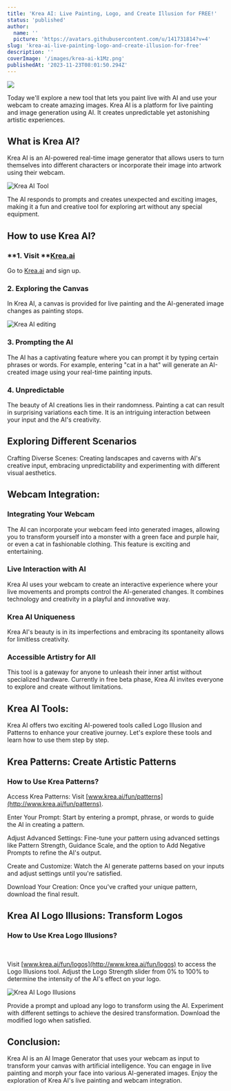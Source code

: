 ```yaml
---
title: 'Krea AI: Live Painting, Logo, and Create Illusion for FREE!'
status: 'published'
author:
  name: ''
  picture: 'https://avatars.githubusercontent.com/u/141731814?v=4'
slug: 'krea-ai-live-painting-logo-and-create-illusion-for-free'
description: ''
coverImage: '/images/krea-ai-k1Mz.png'
publishedAt: '2023-11-23T08:01:50.294Z'
---
```


![](/images/krea-ai-E2MT.png)

Today we'll explore a new tool that lets you paint live with AI and use your webcam to create amazing images. Krea AI is a platform for live painting and image generation using AI. It creates unpredictable yet astonishing artistic experiences.

## **What is Krea AI?**

Krea AI is an AI-powered real-time image generator that allows users to turn themselves into different characters or incorporate their image into artwork using their webcam.

![Krea AI Tool](https://dragganaitool.com/wp-content/uploads/2023/11/Krea-AI-Tool-1.png)

The AI responds to prompts and creates unexpected and exciting images, making it a fun and creative tool for exploring art without any special equipment.

## **How to use Krea AI?**

### **1\. Visit **[**Krea.ai**](http://Krea.ai)

Go to [Krea.ai](http://Krea.ai) and sign up.

### **2\. Exploring the Canvas**

In Krea AI, a canvas is provided for live painting and the AI-generated image changes as painting stops.

![Krea AI editing](https://dragganaitool.com/wp-content/uploads/2023/11/image-102-1024x402.png)

### **3\. Prompting the AI**

The AI has a captivating feature where you can prompt it by typing certain phrases or words. For example, entering "cat in a hat" will generate an AI-created image using your real-time painting inputs.

### **4\. Unpredictable**

The beauty of AI creations lies in their randomness. Painting a cat can result in surprising variations each time. It is an intriguing interaction between your input and the AI's creativity.

## **Exploring Different Scenarios**

Crafting Diverse Scenes: Creating landscapes and caverns with AI's creative input, embracing unpredictability and experimenting with different visual aesthetics.

## **Webcam Integration:**

### **Integrating Your Webcam**

The AI can incorporate your webcam feed into generated images, allowing you to transform yourself into a monster with a green face and purple hair, or even a cat in fashionable clothing. This feature is exciting and entertaining.

### **Live Interaction with AI**

Krea AI uses your webcam to create an interactive experience where your live movements and prompts control the AI-generated changes. It combines technology and creativity in a playful and innovative way.

### **Krea AI Uniqueness**

Krea AI's beauty is in its imperfections and embracing its spontaneity allows for limitless creativity.

### **Accessible Artistry for All**

This tool is a gateway for anyone to unleash their inner artist without specialized hardware. Currently in free beta phase, Krea AI invites everyone to explore and create without limitations.

## **Krea AI Tools:**

Krea AI offers two exciting AI-powered tools called Logo Illusion and Patterns to enhance your creative journey. Let's explore these tools and learn how to use them step by step.

## **Krea Patterns: Create Artistic Patterns**

### **How to Use Krea Patterns?**

Access Krea Patterns: Visit [www.krea.ai/fun/patterns](http://www.krea.ai/fun/patterns).

Enter Your Prompt: Start by entering a prompt, phrase, or words to guide the AI in creating a pattern.

Adjust Advanced Settings: Fine-tune your pattern using advanced settings like Pattern Strength, Guidance Scale, and the option to Add Negative Prompts to refine the AI's output.

Create and Customize: Watch the AI generate patterns based on your inputs and adjust settings until you're satisfied.

Download Your Creation: Once you've crafted your unique pattern, download the final result.

## **Krea AI Logo Illusions: Transform Logos**

### **How to Use Krea Logo Illusions?**

<br>

Visit [www.krea.ai/fun/logos](http://www.krea.ai/fun/logos) to access the Logo Illusions tool. Adjust the Logo Strength slider from 0% to 100% to determine the intensity of the AI's effect on your logo.

![Krea AI Logo Illusions](https://dragganaitool.com/wp-content/uploads/2023/11/image-103.png)

Provide a prompt and upload any logo to transform using the AI. Experiment with different settings to achieve the desired transformation. Download the modified logo when satisfied.

## **Conclusion:**

Krea AI is an AI Image Generator that uses your webcam as input to transform your canvas with artificial intelligence. You can engage in live painting and morph your face into various AI-generated images. Enjoy the exploration of Krea AI's live painting and webcam integration.











